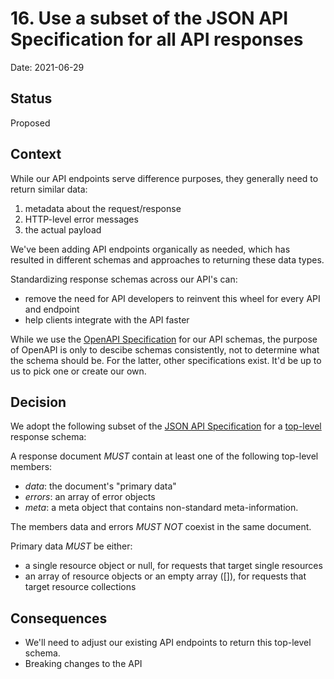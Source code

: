 # 16. Use a subset of the JSON API Specification for all API responses

Date: 2021-06-29

## Status

Proposed

## Context

While our API endpoints serve difference purposes, they generally need to return similar data:

1. metadata about the request/response
1. HTTP-level error messages
1. the actual payload

We've been adding API endpoints organically as needed, which has resulted in different schemas and approaches to returning these data types.

Standardizing response schemas across our API's can:
- remove the need for API developers to reinvent this wheel for every API and endpoint
- help clients integrate with the API faster

While we use the [OpenAPI Specification](https://swagger.io/specification/) for our API schemas, the purpose of OpenAPI is only to descibe schemas consistently, not to determine what the schema should be. For the latter, other specifications exist. It'd be up to us to pick one or create our own.

## Decision

We adopt the following subset of the [JSON API Specification](https://jsonapi.org/) for a [top-level](https://jsonapi.org/format/#document-top-level) response schema:

A response document *MUST* contain at least one of the following top-level members:

- *data*: the document's "primary data"
- *errors*: an array of error objects
- *meta*: a meta object that contains non-standard meta-information.

The members data and errors *MUST NOT* coexist in the same document.

Primary data *MUST* be either:

- a single resource object or null, for requests that target single resources
- an array of resource objects or an empty array ([]), for requests that target resource collections

## Consequences

- We'll need to adjust our existing API endpoints to return this top-level schema.
- Breaking changes to the API
